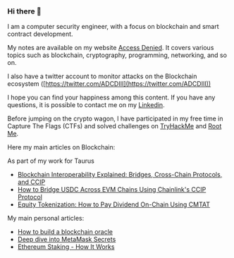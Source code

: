 ### Hi there 👋

I am a computer security engineer, with a focus on blockchain and smart contract development.

My notes are available on my website [Access Denied](https://rya-sge.github.io/access-denied/). It covers various topics such as blockchain, cryptography, programming, networking, and so on.

I also have a twitter account to monitor attacks on the Blockchain ecosystem ([https://twitter.com/ADCDIII](https://twitter.com/ADCDIII))

I hope you can find your happiness among this content. If you have any questions, it is possible to contact me on my [Linkedin](https://ch.linkedin.com/in/ryan-sauge/en?trk=public_profile_locale-url).

Before jumping on the crypto wagon, I have participated in my free time in Capture The Flags (CTFs) and solved challenges on [TryHackMe](https://tryhackme.com/p/Carcajou) and [Root Me](https://www.root-me.org).

Here my main articles on Blockchain:

As part of my work for Taurus

- [Blockchain Interoperability Explained: Bridges, Cross-Chain Protocols, and CCIP](https://www.taurushq.com/blog/blockchain-interoperability-explained-bridges-cross-chain-protocols-and-ccip/)
- [How to Bridge USDC Across EVM Chains Using Chainlink's CCIP Protocol](https://www.taurushq.com/blog/how-to-bridge-usdc-across-evm-chains-using-chainlinks-ccip-protocol/)
- [Equity Tokenization: How to Pay Dividend On-Chain Using CMTAT](https://www.taurushq.com/blog/equity-tokenization-how-to-pay-dividend-on-chain-using-cmtat/)

 My main personal articles:
- [How to build a blockchain oracle](https://rya-sge.github.io/access-denied/2024/04/16/build-blockchain-oracle/)
- [Deep dive into MetaMask Secrets](https://rya-sge.github.io/access-denied/2023/07/20/metamask-secret/)
- [Ethereum Staking - How It Works](https://rya-sge.github.io/access-denied/2024/03/28/ethereum-staking/)
